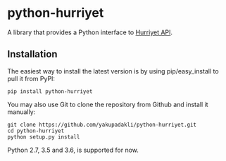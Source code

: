 # python-hurriyet

A library that provides a Python interface to [Hurriyet API](https://developers.hurriyet.com.tr).

## Installation

The easiest way to install the latest version
is by using pip/easy_install to pull it from PyPI:

    pip install python-hurriyet

You may also use Git to clone the repository from
Github and install it manually:

    git clone https://github.com/yakupadakli/python-hurriyet.git
    cd python-hurriyet
    python setup.py install

Python 2.7, 3.5 and 3.6, is supported for now.
